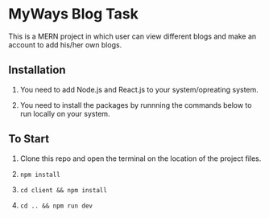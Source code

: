 # MyWays Blog Task

This is a MERN project in which user can view different blogs and make an account to add his/her own blogs.

## Installation

1. You need to add Node.js and React.js to your system/opreating system.

2. You need to install the packages by runnning the commands below to run locally on your system.

## To Start
  
  1. Clone this repo and open the terminal on the location of the project files.
  
  2. `npm install`
  
  3. `cd client && npm install`
  
  4. `cd .. && npm run dev`
